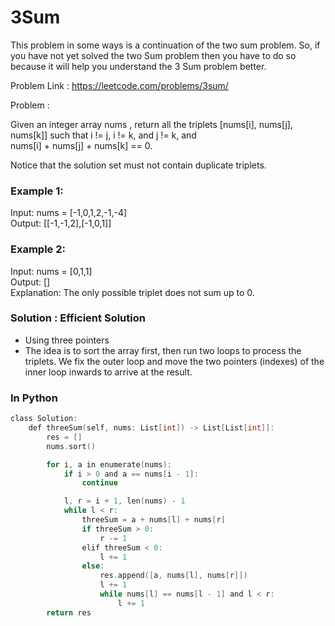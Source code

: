 # 3Sum
This problem in some ways is a continuation of the two sum problem. So, if you have not yet solved the two Sum problem then you have to do so because it will help you understand the 3 Sum problem better.

Problem Link : https://leetcode.com/problems/3sum/

Problem :

Given an integer array nums , return all the triplets [nums[i], nums[j], nums[k]] such that i != j, i != k, and j != k, and <br/> nums[i] + nums[j] + nums[k] == 0.

Notice that the solution set must not contain duplicate triplets.

### Example 1:

Input: nums = [-1,0,1,2,-1,-4] <br/>
Output: [[-1,-1,2],[-1,0,1]]

### Example 2:

Input: nums = [0,1,1] <br/>
Output: [] <br/>
Explanation: The only possible triplet does not sum up to 0.

### Solution : Efficient Solution
- Using three pointers
- The idea is to sort the array first, then run two loops to process the triplets. We fix the outer loop and move the two pointers (indexes) of the inner loop inwards to arrive at the result.

### In Python
```c
class Solution:
    def threeSum(self, nums: List[int]) -> List[List[int]]:
        res = []
        nums.sort()

        for i, a in enumerate(nums):
            if i > 0 and a == nums[i - 1]:
                continue

            l, r = i + 1, len(nums) - 1
            while l < r:
                threeSum = a + nums[l] + nums[r]
                if threeSum > 0:
                    r -= 1
                elif threeSum < 0:
                    l += 1
                else:
                    res.append([a, nums[l], nums[r]])
                    l += 1
                    while nums[l] == nums[l - 1] and l < r:
                        l += 1
        return res
```
